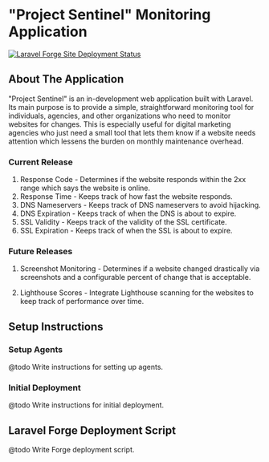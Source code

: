 # "Project Sentinel" Monitoring Application

[![Laravel Forge Site Deployment Status](https://img.shields.io/endpoint?url=https%3A%2F%2Fforge.laravel.com%2Fsite-badges%2F26a74e8c-48a0-4531-8343-c58638ebc7b6%3Fdate%3D1&style=for-the-badge)](https://forge.laravel.com/servers/819552/sites/2395404)

## About The Application

"Project Sentinel" is an in-development web application built with Laravel. Its main purpose is to provide a simple, straightforward monitoring tool for individuals, agencies, and other organizations who need to monitor websites for changes. This is especially useful for digital marketing agencies who just need a small tool that lets them know if a website needs attention which lessens the burden on monthly maintenance overhead.

### Current Release
1. Response Code - Determines if the website responds within the 2xx range which says the website is online.
2. Response Time - Keeps track of how fast the website responds.
3. DNS Nameservers - Keeps track of DNS nameservers to avoid hijacking.
4. DNS Expiration - Keeps track of when the DNS is about to expire.
5. SSL Validity - Keeps track of the validity of the SSL certificate.
6. SSL Expiration - Keeps track of when the SSL is about to expire.

### Future Releases
1. Screenshot Monitoring - Determines if a website changed drastically via screenshots and a configurable percent of change that is acceptable.

2. Lighthouse Scores - Integrate Lighthouse scanning for the websites to keep track of performance over time.

## Setup Instructions

### Setup Agents
@todo Write instructions for setting up agents.

### Initial Deployment
@todo Write instructions for initial deployment.

## Laravel Forge Deployment Script
@todo Write Forge deployment script.